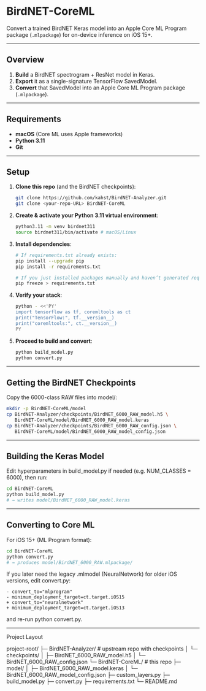 # BirdNET-CoreML

Convert a trained BirdNET Keras model into an Apple Core ML Program package (`.mlpackage`) for on-device inference on iOS 15+.

---

## Overview

1. **Build** a BirdNET spectrogram + ResNet model in Keras.  
2. **Export** it as a single-signature TensorFlow SavedModel.  
3. **Convert** that SavedModel into an Apple Core ML Program package (`.mlpackage`).

---

## Requirements

- **macOS** (Core ML uses Apple frameworks)  
- **Python 3.11**  
- **Git**  

---

## Setup

1. **Clone this repo** (and the BirdNET checkpoints):

   ```bash
   git clone https://github.com/kahst/BirdNET-Analyzer.git
   git clone <your-repo-URL> BirdNET-CoreML
   ```

2. **Create & activate your Python 3.11 virtual environment**:

   ```bash
   python3.11 -m venv birdnet311
   source birdnet311/bin/activate # macOS/Linux
   ```

3. **Install dependencies**:

   ```bash
   # If requirements.txt already exists:
   pip install --upgrade pip
   pip install -r requirements.txt
   ```
   ```bash
   # If you just installed packages manually and haven’t generated requirements.txt yet:
   pip freeze > requirements.txt
   ```

4. **Verify your stack**:

   ```bash
   python - <<'PY'
   import tensorflow as tf, coremltools as ct
   print("TensorFlow:", tf.__version__)
   print("coremltools:", ct.__version__)
   PY
   ```

5. **Proceed to build and convert**:

   ```bash
   python build_model.py
   python convert.py
   ```

---

## Getting the BirdNET Checkpoints

Copy the 6000-class RAW files into model/:

```bash
mkdir -p BirdNET-CoreML/model
cp BirdNET-Analyzer/checkpoints/BirdNET_6000_RAW_model.h5 \
   BirdNET-CoreML/model/BirdNET_6000_RAW_model.keras
cp BirdNET-Analyzer/checkpoints/BirdNET_6000_RAW_config.json \
   BirdNET-CoreML/model/BirdNET_6000_RAW_model_config.json
```

---

## Building the Keras Model

Edit hyperparameters in build_model.py if needed (e.g. NUM_CLASSES = 6000), then run:

```bash
cd BirdNET-CoreML
python build_model.py
# → writes model/BirdNET_6000_RAW_model.keras
```

---

## Converting to Core ML

For iOS 15+ (ML Program format):

```bash
cd BirdNET-CoreML
python convert.py
# → produces model/BirdNET_6000_RAW.mlpackage/
```

If you later need the legacy .mlmodel (NeuralNetwork) for older iOS versions, edit convert.py:

```
- convert_to="mlprogram"
- minimum_deployment_target=ct.target.iOS15
+ convert_to="neuralnetwork"
+ minimum_deployment_target=ct.target.iOS13
```

and re-run python convert.py.

---

Project Layout

project-root/
├─ BirdNET-Analyzer/                # upstream repo with checkpoints
│  └─ checkpoints/
│     ├─ BirdNET_6000_RAW_model.h5
│     └─ BirdNET_6000_RAW_config.json
└─ BirdNET-CoreML/                  # this repo
   ├─ model/
   │  ├─ BirdNET_6000_RAW_model.keras
   │  └─ BirdNET_6000_RAW_model_config.json
   ├─ custom_layers.py
   ├─ build_model.py
   ├─ convert.py
   ├─ requirements.txt
   └─ README.md
